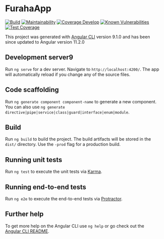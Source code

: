 # FurahaApp

[![Build](https://travis-ci.com/OwenKelvin/FurahaSMS-frontend.svg?branch=master)](https://travis-ci.com/OwenKelvin/FurahaSMS-frontend) [![Maintainability](https://api.codeclimate.com/v1/badges/be6fe705bc6617da638c/maintainability)](https://codeclimate.com/github/FurahaSolutions/FurahaSMS-Frontend/maintainability) [![Coverage Develop](https://coveralls.io/repos/github/FurahaSolutions/FurahaSMS-Frontend/badge.svg?branch=develop)](https://coveralls.io/github/FurahaSolutions/FurahaSMS-Frontend?branch=develop) [![Known Vulnerabilities](https://snyk.io/test/github/OwenKelvin/FurahaSMS-frontend/badge.svg?targetFile=package.json)](https://snyk.io/test/github/FurahaSolutions/FurahaSMS-Frontend?targetFile=package.json) [![Test Coverage](https://api.codeclimate.com/v1/badges/be6fe705bc6617da638c/test_coverage)](https://codeclimate.com/github/FurahaSolutions/FurahaSMS-Frontend/test_coverage)


This project was generated with [Angular CLI](https://github.com/angular/angular-cli) version 9.1.0 and has been since updated to Angular version 11.2.0

## Development server9

Run `ng serve` for a dev server. Navigate to `http://localhost:4200/`. The app will automatically reload if you change any of the source files.

## Code scaffolding

Run `ng generate component component-name` to generate a new component. You can also use `ng generate directive|pipe|service|class|guard|interface|enum|module`.

## Build

Run `ng build` to build the project. The build artifacts will be stored in the `dist/` directory. Use the `-prod` flag for a production build.

## Running unit tests

Run `ng test` to execute the unit tests via [Karma](https://karma-runner.github.io).

## Running end-to-end tests

Run `ng e2e` to execute the end-to-end tests via [Protractor](http://www.protractortest.org/).

## Further help

To get more help on the Angular CLI use `ng help` or go check out the [Angular CLI README](https://github.com/angular/angular-cli/blob/master/README.md).
